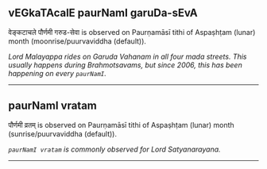 ## vEGkaTAcalE paurNamI garuDa-sEvA
वेङ्कटाचले पौर्णमी गरुड-सेवा is observed on Paurṇamāsī tithi of Aspaṣhṭam (lunar) month (moonrise/puurvaviddha (default)).

_Lord Malayappa rides on Garuda Vahanam in all four mada streets. This usually happens during Brahmotsavams, but since 2006, this has been happening on every `paurNamI`._

---
## paurNamI vratam
पौर्णमी व्रतम् is observed on Paurṇamāsī tithi of Aspaṣhṭam (lunar) month (sunrise/puurvaviddha (default)).

_`paurNamI vratam` is commonly observed for Lord Satyanarayana._

---
